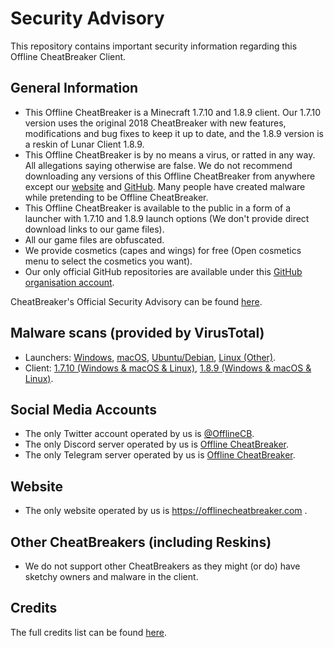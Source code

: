 # Security Advisory
This repository contains important security information regarding this Offline CheatBreaker Client.

## General Information
* This Offline CheatBreaker is a Minecraft 1.7.10 and 1.8.9 client. Our 1.7.10 version uses the original 2018 CheatBreaker with new features, modifications and bug fixes to keep it up to date, and the 1.8.9 version is a reskin of Lunar Client 1.8.9.
* This Offline CheatBreaker is by no means a virus, or ratted in any way. All allegations saying otherwise are false. We do not recommend downloading any versions of this Offline CheatBreaker from anywhere except our [website](https://offlinecheatbreaker.com) and [GitHub](https://github.com/Offline-Cheatbreaker). Many people have created malware while pretending to be Offline CheatBreaker.
* This Offline CheatBreaker is available to the public in a form of a launcher with 1.7.10 and 1.8.9 launch options (We don't provide direct download links to our game files).
* All our game files are obfuscated.
* We provide cosmetics (capes and wings) for free (Open cosmetics menu to select the cosmetics you want).
* Our only official GitHub repositories are available under this [GitHub organisation account](https://github.com/Offline-Cheatbreaker).

CheatBreaker's Official Security Advisory can be found [here](https://github.com/CheatBreaker/Security-Advisory).

## Malware scans (provided by VirusTotal)
* Launchers:
[Windows](https://www.virustotal.com/gui/file/86a36dea741e9b3c59ec86602baf8e3146bc181cfc188404050998aa01875c25),
[macOS](https://www.virustotal.com/gui/file/85d89511444f9a55060435960ea4b53adc2f4af49371ca347e5db7270e6c1d65),
[Ubuntu/Debian](https://www.virustotal.com/gui/file/00d6d5b4b1fda5d93e59a9b7aae4bc25e82bcc6a7581e6957d61c603d6d1a230),
[Linux (Other)](https://www.virustotal.com/gui/file/bebee9edb1526f3b02c81307bb2dab7d2b5c9f81cfc341fe7d576ab3a028efe3).
* Client:
[1.7.10 (Windows & macOS & Linux)](https://www.virustotal.com/gui/file/f7bcd780862c6f590cbb22dcf3535fe8b6ca50eb6634aecac1759fd4ce9ff7aa),
[1.8.9 (Windows & macOS & Linux)](https://www.virustotal.com/gui/file/ed5f6fbcdbf6cc58be2116e4e4ce518d2ee238233bf990278349c3e56c4d2421).

## Social Media Accounts
* The only Twitter account operated by us is [@OfflineCB](https://twitter.com/OfflineCB).
* The only Discord server operated by us is [Offline CheatBreaker](https://discord.gg/CheatBreaker).
* The only Telegram server operated by us is [Offline CheatBreaker](https://t.me/OfflineCheatBreaker).


## Website
* The only website operated by us is https://offlinecheatbreaker.com .

## Other CheatBreakers (including Reskins)
* We do not support other CheatBreakers as they might (or do) have sketchy owners and malware in the client.

## Credits
The full credits list can be found [here](https://github.com/Offline-CheatBreaker/Client/blob/master/Credits.md).
